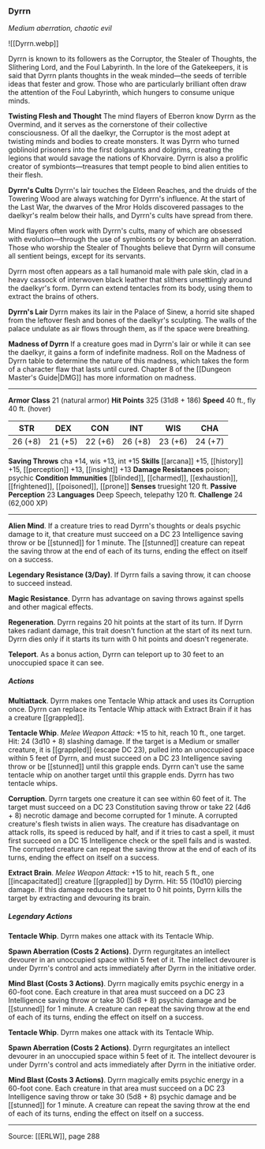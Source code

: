 ### Dyrrn
_Medium aberration, chaotic evil_

![[Dyrrn.webp]]

Dyrrn is known to its followers as the Corruptor, the Stealer of Thoughts, the Slithering Lord, and the Foul Labyrinth. In the lore of the Gatekeepers, it is said that Dyrrn plants thoughts in the weak minded—the seeds of terrible ideas that fester and grow. Those who are particularly brilliant often draw the attention of the Foul Labyrinth, which hungers to consume unique minds.

**Twisting Flesh and Thought** The mind flayers of Eberron know Dyrrn as the Overmind, and it serves as the cornerstone of their collective consciousness. Of all the daelkyr, the Corruptor is the most adept at twisting minds and bodies to create monsters. It was Dyrrn who turned goblinoid prisoners into the first dolgaunts and dolgrims, creating the legions that would savage the nations of Khorvaire. Dyrrn is also a prolific creator of symbionts—treasures that tempt people to bind alien entities to their flesh.


**Dyrrn's Cults** Dyrrn's lair touches the Eldeen Reaches, and the druids of the Towering Wood are always watching for Dyrrn's influence. At the start of the Last War, the dwarves of the Mror Holds discovered passages to the daelkyr's realm below their halls, and Dyrrn's cults have spread from there.

Mind flayers often work with Dyrrn's cults, many of which are obsessed with evolution—through the use of symbionts or by becoming an aberration. Those who worship the Stealer of Thoughts believe that Dyrrn will consume all sentient beings, except for its servants.

Dyrrn most often appears as a tall humanoid male with pale skin, clad in a heavy cassock of interwoven black leather that slithers unsettlingly around the daelkyr's form. Dyrrn can extend tentacles from its body, using them to extract the brains of others.



**Dyrrn's Lair** Dyrrn makes its lair in the Palace of Sinew, a horrid site shaped from the leftover flesh and bones of the daelkyr's sculpting. The walls of the palace undulate as air flows through them, as if the space were breathing.


**Madness of Dyrrn** If a creature goes mad in Dyrrn's lair or while it can see the daelkyr, it gains a form of indefinite madness. Roll on the Madness of Dyrrn table to determine the nature of this madness, which takes the form of a character flaw that lasts until cured. Chapter 8 of the [[Dungeon Master's Guide|DMG]] has more information on madness.







---

**Armor Class** 21 (natural armor)
**Hit Points** 325 (31d8 + 186)
**Speed** 40 ft., fly 40 ft. (hover)

| STR     | DEX     | CON     | INT     | WIS     | CHA     |
|---------|---------|---------|---------|---------|---------|
| 26 (+8) | 21 (+5) | 22 (+6) | 26 (+8) | 23 (+6) | 24 (+7) |

**Saving Throws** cha +14, wis +13, int +15
**Skills** [[arcana]] +15, [[history]] +15, [[perception]] +13, [[insight]] +13
**Damage Resistances** poison; psychic
**Condition Immunities** [[blinded]], [[charmed]], [[exhaustion]], [[frightened]], [[poisoned]], [[prone]]
**Senses** truesight 120 ft.
**Passive Perception** 23
**Languages** Deep Speech, telepathy 120 ft.
**Challenge** 24 (62,000 XP)

---

**Alien Mind**. If a creature tries to read Dyrrn's thoughts or deals psychic damage to it, that creature must succeed on a DC 23 Intelligence saving throw or be [[stunned]] for 1 minute. The [[stunned]] creature can repeat the saving throw at the end of each of its turns, ending the effect on itself on a success.

**Legendary Resistance (3/Day)**. If Dyrrn fails a saving throw, it can choose to succeed instead.

**Magic Resistance**. Dyrrn has advantage on saving throws against spells and other magical effects.

**Regeneration**. Dyrrn regains 20 hit points at the start of its turn. If Dyrrn takes radiant damage, this trait doesn't function at the start of its next turn. Dyrrn dies only if it starts its turn with 0 hit points and doesn't regenerate.

**Teleport**. As a bonus action, Dyrrn can teleport up to 30 feet to an unoccupied space it can see.

##### Actions
**Multiattack**. Dyrrn makes one Tentacle Whip attack and uses its Corruption once. Dyrrn can replace its Tentacle Whip attack with Extract Brain if it has a creature [[grappled]].

**Tentacle Whip**. _Melee Weapon Attack:_ +15 to hit, reach 10 ft., one target. Hit: 24 (3d10 + 8) slashing damage. If the target is a Medium or smaller creature, it is [[grappled]] (escape DC 23), pulled into an unoccupied space within 5 feet of Dyrrn, and must succeed on a DC 23 Intelligence saving throw or be [[stunned]] until this grapple ends. Dyrrn can't use the same tentacle whip on another target until this grapple ends. Dyrrn has two tentacle whips.

**Corruption**. Dyrrn targets one creature it can see within 60 feet of it. The target must succeed on a DC 23 Constitution saving throw or take 22 (4d6 + 8) necrotic damage and become corrupted for 1 minute. A corrupted creature's flesh twists in alien ways. The creature has disadvantage on attack rolls, its speed is reduced by half, and if it tries to cast a spell, it must first succeed on a DC 15 Intelligence check or the spell fails and is wasted. The corrupted creature can repeat the saving throw at the end of each of its turns, ending the effect on itself on a success.

**Extract Brain**. _Melee Weapon Attack:_ +15 to hit, reach 5 ft., one [[incapacitated]] creature [[grappled]] by Dyrrn. Hit: 55 (10d10) piercing damage. If this damage reduces the target to 0 hit points, Dyrrn kills the target by extracting and devouring its brain.

##### Legendary Actions
**Tentacle Whip**. Dyrrn makes one attack with its Tentacle Whip.

**Spawn Aberration (Costs 2 Actions)**. Dyrrn regurgitates an intellect devourer in an unoccupied space within 5 feet of it. The intellect devourer is under Dyrrn's control and acts immediately after Dyrrn in the initiative order.

**Mind Blast (Costs 3 Actions)**. Dyrrn magically emits psychic energy in a 60-foot cone. Each creature in that area must succeed on a DC 23 Intelligence saving throw or take 30 (5d8 + 8) psychic damage and be [[stunned]] for 1 minute. A creature can repeat the saving throw at the end of each of its turns, ending the effect on itself on a success.

**Tentacle Whip**. Dyrrn makes one attack with its Tentacle Whip.

**Spawn Aberration (Costs 2 Actions)**. Dyrrn regurgitates an intellect devourer in an unoccupied space within 5 feet of it. The intellect devourer is under Dyrrn's control and acts immediately after Dyrrn in the initiative order.

**Mind Blast (Costs 3 Actions)**. Dyrrn magically emits psychic energy in a 60-foot cone. Each creature in that area must succeed on a DC 23 Intelligence saving throw or take 30 (5d8 + 8) psychic damage and be [[stunned]] for 1 minute. A creature can repeat the saving throw at the end of each of its turns, ending the effect on itself on a success.


---

Source: [[ERLW]], page 288